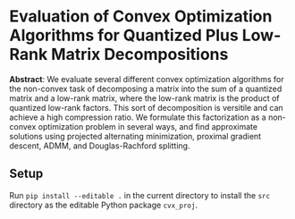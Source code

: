 # Evaluation of Convex  Optimization Algorithms for Quantized Plus Low-Rank Matrix Decompositions

**Abstract**: We evaluate several different convex optimization algorithms for the non-convex task of decomposing a matrix into the sum of a quantized matrix and a low-rank matrix, where the low-rank matrix is the product of quantized low-rank factors. This sort of decomposition is versitile and can achieve a high compression ratio. We formulate this factorization as a non-convex optimization problem in several ways, and find approximate solutions using projected alternating minimization, proximal gradient descent, ADMM, and Douglas-Rachford splitting.

## Setup
Run `pip install --editable .` in the current directory to install the `src` directory as the editable Python package `cvx_proj`.